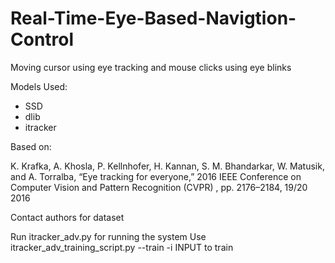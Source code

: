 # Real-Time-Eye-Based-Navigtion-Control

Moving cursor using eye tracking and mouse clicks using eye blinks

Models Used:
* SSD
* dlib
* itracker

Based on:

K. Krafka, A. Khosla, P. Kellnhofer, H. Kannan, S. M. Bhandarkar, W. Matusik, and A. Torralba, “Eye
tracking for everyone,”
2016 IEEE Conference on Computer Vision and Pattern Recognition (CVPR) , pp. 2176–2184,
19/20
2016

Contact authors for dataset

Run itracker_adv.py for running the system
Use itracker_adv_training_script.py --train -i INPUT to train
